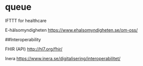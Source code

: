 # queue
IFTTT for healthcare

E-hälsomyndigheten
https://www.ehalsomyndigheten.se/om-oss/


##Interoperability

FHIR (API)
http://hl7.org/fhir/

Inera
https://www.inera.se/digitalisering/interoperabilitet/
